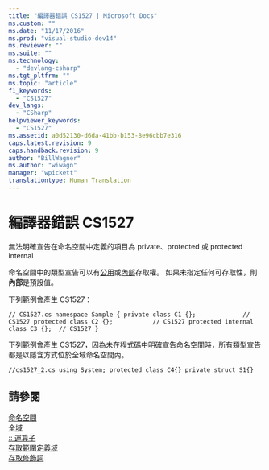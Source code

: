 ```yaml
---
title: "編譯器錯誤 CS1527 | Microsoft Docs"
ms.custom: ""
ms.date: "11/17/2016"
ms.prod: "visual-studio-dev14"
ms.reviewer: ""
ms.suite: ""
ms.technology: 
  - "devlang-csharp"
ms.tgt_pltfrm: ""
ms.topic: "article"
f1_keywords: 
  - "CS1527"
dev_langs: 
  - "CSharp"
helpviewer_keywords: 
  - "CS1527"
ms.assetid: a0d52130-d6da-41bb-b153-8e96cbb7e316
caps.latest.revision: 9
caps.handback.revision: 9
author: "BillWagner"
ms.author: "wiwagn"
manager: "wpickett"
translationtype: Human Translation
---
```

# 編譯器錯誤 CS1527
無法明確宣告在命名空間中定義的項目為 private、protected 或 protected internal  
  
 命名空間中的類型宣告可以有[公用](../../csharp/language-reference/keywords/public.md)或[內部](../../csharp/language-reference/keywords/internal.md)存取權。 如果未指定任何可存取性，則**內部**是預設值。  
  
 下列範例會產生 CS1527：  
  
```  
// CS1527.cs namespace Sample { private class C1 {};             // CS1527 protected class C2 {};           // CS1527 protected internal class C3 {};  // CS1527 }  
```  
  
 下列範例會產生 CS1527，因為未在程式碼中明確宣告命名空間時，所有類型宣告都是以隱含方式位於全域命名空間內。  
  
```  
//cs1527_2.cs using System; protected class C4{} private struct S1{}  
```  
  
## 請參閱  
 [命名空間](../../csharp/programming-guide/namespaces/index.md)   
 [全域](../../csharp/language-reference/keywords/global.md)   
 [:: 運算子](../../csharp/language-reference/operators/namespace-alias-qualifer.md)   
 [存取範圍定義域](../../csharp/language-reference/keywords/accessibility-domain.md)   
 [存取修飾詞](../../csharp/programming-guide/classes-and-structs/access-modifiers.md)